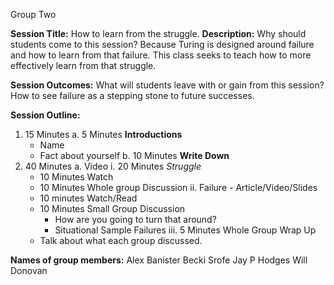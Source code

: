 Group Two

**Session Title:** How to learn from the struggle.
**Description:** Why should students come to this session?
Because Turing is designed around failure and how to learn from that failure. This class seeks to teach how to more effectively learn from that struggle.

**Session Outcomes:** What will students leave with or gain from this session?
How to see failure as a stepping stone to future successes.

**Session Outline:** 
1. 15 Minutes
  a. 5 Minutes **Introductions**
    * Name
    * Fact about yourself
  b. 10 Minutes **Write Down**
2. 40 Minutes
  a. Video
    i. 20 Minutes *Struggle*
      * 10 Minutes Watch
      * 10 Minutes Whole group Discussion
    ii. Failure - Article/Video/Slides
      * 10 minutes Watch/Read
      * 10 Minutes Small Group Discussion
        * How are you going to turn that around?
        * Situational Sample Failures
    iii. 5 Minutes Whole Group Wrap Up
      * Talk about what each group discussed.

**Names of group members:**
Alex Banister
Becki Srofe
Jay P Hodges
Will Donovan
